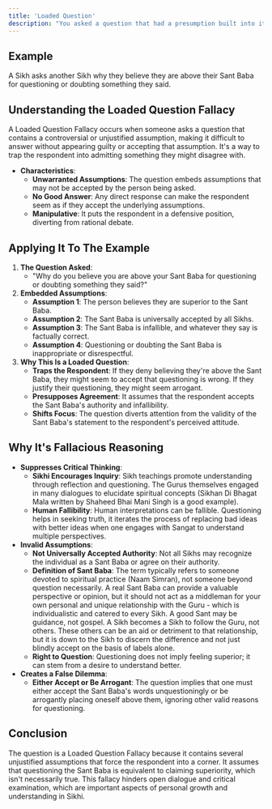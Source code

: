 ```yaml
---
title: 'Loaded Question'
description: "You asked a question that had a presumption built into it so that it couldn't be answered without appearing guilty"
---
```


## Example

A Sikh asks another Sikh why they believe they are above their Sant Baba for questioning or doubting something they said.


## Understanding the Loaded Question Fallacy

A Loaded Question Fallacy occurs when someone asks a question that contains a controversial or unjustified assumption, making it difficult to answer without appearing guilty or accepting that assumption. It's a way to trap the respondent into admitting something they might disagree with.

 * **Characteristics**:
   * **Unwarranted Assumptions**: The question embeds assumptions that may not be accepted by the person being asked.
   * **No Good Answer**: Any direct response can make the respondent seem as if they accept the underlying assumptions.
   * **Manipulative**: It puts the respondent in a defensive position, diverting from rational debate.


## Applying It To The Example

1. **The Question Asked**:
   * "Why do you believe you are above your Sant Baba for questioning or doubting something they said?"
2. **Embedded Assumptions**:
   * **Assumption 1**: The person believes they are superior to the Sant Baba.
   * **Assumption 2**: The Sant Baba is universally accepted by all Sikhs.
   * **Assumption 3**: The Sant Baba is infallible, and whatever they say is factually correct.
   * **Assumption 4**: Questioning or doubting the Sant Baba is inappropriate or disrespectful.
3. **Why This Is a Loaded Question**:
   * **Traps the Respondent**: If they deny believing they're above the Sant Baba, they might seem to accept that questioning is wrong. If they justify their questioning, they might seem arrogant.
   * **Presupposes Agreement**: It assumes that the respondent accepts the Sant Baba's authority and infallibility.
   * **Shifts Focus**: The question diverts attention from the validity of the Sant Baba's statement to the respondent's perceived attitude.



## Why It's Fallacious Reasoning

 * **Suppresses Critical Thinking**:
   * **Sikhi Encourages Inquiry**: Sikh teachings promote understanding through reflection and questioning. The Gurus themselves engaged in many dialogues to elucidate spiritual concepts (Sikhan Di Bhagat Mala written by Shaheed Bhai Mani Singh is a good example).
   * **Human Fallibility**: Human interpretations can be fallible. Questioning helps in seeking truth, it iterates the process of replacing bad ideas with better ideas when one engages with Sangat to understand multiple perspectives.
 * **Invalid Assumptions**:
   * **Not Universally Accepted Authority**: Not all Sikhs may recognize the individual as a Sant Baba or agree on their authority.
   * **Definition of Sant Baba**: The term typically refers to someone devoted to spiritual practice (Naam Simran), not someone beyond question necessarily. A real Sant Baba can provide a valuable perspective or opinion, but it should not act as a middleman for your own personal and unique relationship with the Guru - which is individualistic and catered to every Sikh. A good Sant may be guidance, not gospel. A Sikh becomes a Sikh to follow the Guru, not others. These others can be an aid or detriment to that relationship, but it is down to the Sikh to discern the difference and not just blindly accept on the basis of labels alone.
   * **Right to Question**: Questioning does not imply feeling superior; it can stem from a desire to understand better.
 * **Creates a False Dilemma**:
   * **Either Accept or Be Arrogant**: The question implies that one must either accept the Sant Baba's words unquestioningly or be arrogantly placing oneself above them, ignoring other valid reasons for questioning.



## Conclusion

The question is a Loaded Question Fallacy because it contains several unjustified assumptions that force the respondent into a corner. It assumes that questioning the Sant Baba is equivalent to claiming superiority, which isn't necessarily true. This fallacy hinders open dialogue and critical examination, which are important aspects of personal growth and understanding in Sikhi.
